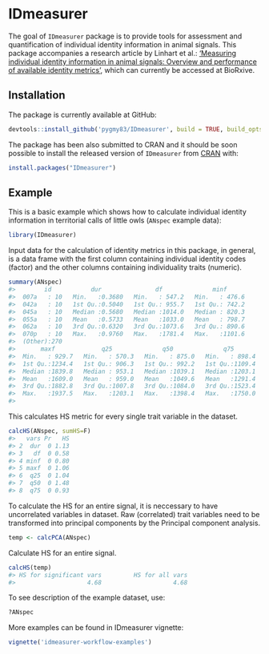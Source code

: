 
<!-- README.md is generated from README.Rmd. Please edit that file -->

# IDmeasurer

The goal of `IDmeasurer` package is to provide tools for assessment and
quantification of individual identity information in animal signals.
This package accompanies a research article by Linhart et al.:
[‘Measuring individual identity information in animal signals:
Overview and performance of available identity
metrics’](https://www.biorxiv.org/content/10.1101/546143v1), which can
currently be accessed at BioRxive.

## Installation

The package is currently available at
GitHub:

``` r
devtools::install_github('pygmy83/IDmeasurer', build = TRUE, build_opts = c("--no-resave-data", "--no-manual"))
```

The package has been also submitted to CRAN and it should be soon
possible to install the released version of `IDmeasurer` from
[CRAN](https://CRAN.R-project.org) with:

``` r
install.packages("IDmeasurer")
```

## Example

This is a basic example which shows how to calculate individual identity
information in territorial calls of little owls (`ANspec` example data):

``` r
library(IDmeasurer)
```

Input data for the calculation of identity metrics in this package, in
general, is a data frame with the first column containing individual
identity codes (factor) and the other columns containing individuality
traits (numeric).

``` r
summary(ANspec)   
#>        id           dur               df              minf       
#>  007a   : 10   Min.   :0.3680   Min.   : 547.2   Min.   : 476.6  
#>  042a   : 10   1st Qu.:0.5040   1st Qu.: 955.7   1st Qu.: 742.2  
#>  045a   : 10   Median :0.5680   Median :1014.0   Median : 820.3  
#>  055a   : 10   Mean   :0.5733   Mean   :1033.0   Mean   : 798.7  
#>  062a   : 10   3rd Qu.:0.6320   3rd Qu.:1073.6   3rd Qu.: 890.6  
#>  070p   : 10   Max.   :0.9760   Max.   :1781.4   Max.   :1101.6  
#>  (Other):270                                                     
#>       maxf             q25              q50              q75        
#>  Min.   : 929.7   Min.   : 570.3   Min.   : 875.0   Min.   : 898.4  
#>  1st Qu.:1234.4   1st Qu.: 906.3   1st Qu.: 992.2   1st Qu.:1109.4  
#>  Median :1839.8   Median : 953.1   Median :1039.1   Median :1203.1  
#>  Mean   :1609.0   Mean   : 959.0   Mean   :1049.6   Mean   :1291.4  
#>  3rd Qu.:1882.8   3rd Qu.:1007.8   3rd Qu.:1084.0   3rd Qu.:1523.4  
#>  Max.   :1937.5   Max.   :1203.1   Max.   :1398.4   Max.   :1750.0  
#> 
```

This calculates HS metric for every single trait variable in the
dataset.

``` r
calcHS(ANspec, sumHS=F)
#>   vars Pr   HS
#> 2  dur  0 1.13
#> 3   df  0 0.58
#> 4 minf  0 0.80
#> 5 maxf  0 1.06
#> 6  q25  0 1.04
#> 7  q50  0 1.48
#> 8  q75  0 0.93
```

To calculate the HS for an entire signal, it is neccessary to have
uncorrelated variables in dataset. Raw (correlated) trait variables need
to be transformed into principal components by the Principal component
analysis.

``` r
temp <- calcPCA(ANspec) 
```

Calculate HS for an entire signal.

``` r
calcHS(temp) 
#> HS for significant vars         HS for all vars 
#>                    4.68                    4.68
```

To see description of the example dataset, use:

``` r
?ANspec
```

More examples can be found in IDmeasurer vignette:

``` r
vignette('idmeasurer-workflow-examples')
```

